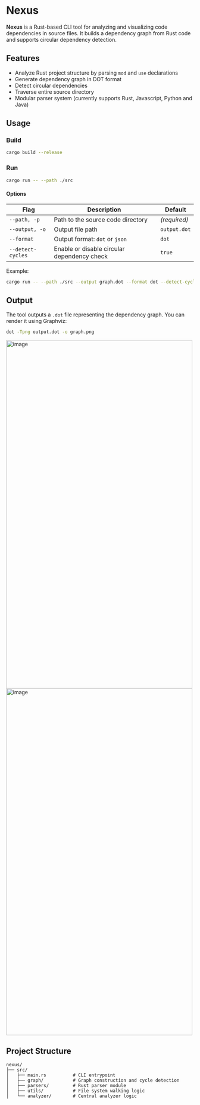 # Nexus

**Nexus** is a Rust-based CLI tool for analyzing and visualizing code dependencies in source files. It builds a dependency graph from Rust code and supports circular dependency detection.

## Features

- Analyze Rust project structure by parsing `mod` and `use` declarations
- Generate dependency graph in DOT format
- Detect circular dependencies
- Traverse entire source directory
- Modular parser system (currently supports Rust, Javascript, Python and Java)

## Usage

### Build

```bash
cargo build --release
````

### Run

```bash
cargo run -- --path ./src
```

#### Options

| Flag              | Description                                 | Default      |
| ----------------- | ------------------------------------------- | ------------ |
| `--path, -p`      | Path to the source code directory           | *(required)* |
| `--output, -o`    | Output file path                            | `output.dot` |
| `--format`        | Output format: `dot` or `json`              | `dot`        |
| `--detect-cycles` | Enable or disable circular dependency check | `true`       |

Example:

```bash
cargo run -- --path ./src --output graph.dot --format dot --detect-cycles false
```

## Output

The tool outputs a `.dot` file representing the dependency graph. You can render it using Graphviz:

```bash
dot -Tpng output.dot -o graph.png
```

<img width="500" height="933" alt="image" src="https://github.com/user-attachments/assets/4b7a0ecb-8356-4586-b312-68e140b6b01d" />

<img width="500" height="930" alt="image" src="https://github.com/user-attachments/assets/e936faf2-4a80-4b95-802d-a2e9b2d1c945" />

## Project Structure

```
nexus/
├── src/
│   ├── main.rs          # CLI entrypoint
│   ├── graph/           # Graph construction and cycle detection
│   ├── parsers/         # Rust parser module
│   ├── utils/           # File system walking logic
│   └── analyzer/        # Central analyzer logic
```


